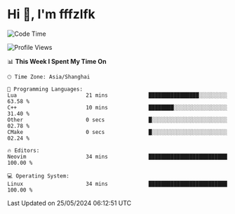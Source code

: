 # Hi 👋, I'm fffzlfk

<!--START_SECTION:waka-->
![Code Time](http://img.shields.io/badge/Code%20Time-701%20hrs%204%20mins-blue)

![Profile Views](http://img.shields.io/badge/Profile%20Views-0-blue)

📊 **This Week I Spent My Time On** 

```text
🕑︎ Time Zone: Asia/Shanghai

💬 Programming Languages: 
Lua                      21 mins             ████████████████░░░░░░░░░   63.58 % 
C++                      10 mins             ████████░░░░░░░░░░░░░░░░░   31.40 % 
Other                    0 secs              █░░░░░░░░░░░░░░░░░░░░░░░░   02.78 % 
CMake                    0 secs              █░░░░░░░░░░░░░░░░░░░░░░░░   02.24 % 

🔥 Editors: 
Neovim                   34 mins             █████████████████████████   100.00 % 

💻 Operating System: 
Linux                    34 mins             █████████████████████████   100.00 % 
```


 Last Updated on 25/05/2024 06:12:51 UTC
<!--END_SECTION:waka-->
